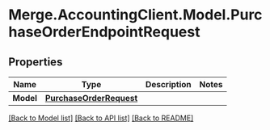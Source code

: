# Merge.AccountingClient.Model.PurchaseOrderEndpointRequest

## Properties

Name | Type | Description | Notes
------------ | ------------- | ------------- | -------------
**Model** | [**PurchaseOrderRequest**](PurchaseOrderRequest.md) |  | 

[[Back to Model list]](../README.md#documentation-for-models) [[Back to API list]](../README.md#documentation-for-api-endpoints) [[Back to README]](../README.md)


